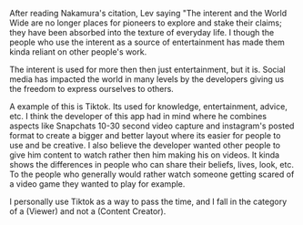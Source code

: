 After reading Nakamura's citation, Lev saying "The interent and the World Wide are no longer places for pioneers to
explore and stake their claims; they have been absorbed into the texture of everyday life. 
I though the people who use the interent as a source of entertainment has made them kinda reliant on other people's work.

The interent is used for more then then just entertainment, but it is. Social media has impacted the world in many levels
by the developers giving us the freedom to express ourselves to others. 

A example of this is Tiktok. Its used for knowledge, entertainment, advice, etc. I think the developer of this app had in 
mind where he combines aspects like Snapchats 10-30 second video capture and instagram's posted format to create a bigger and 
better layout where its easier for people to use and be creative. I also believe the developer wanted other people to  
give him content to watch rather then him making his on videos. It kinda shows the differences in people who can share their beliefs,
lives, look, etc. To the people who generally would rather watch someone getting scared of a video game they wanted to play for example.

I personally use Tiktok as a way to pass the time, and I fall in the category of a (Viewer) and not a (Content Creator).
